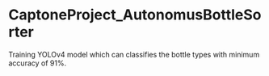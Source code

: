 # CaptoneProject_AutonomusBottleSorter
 Training YOLOv4 model which can classifies the bottle types with minimum accuracy of 91%.
